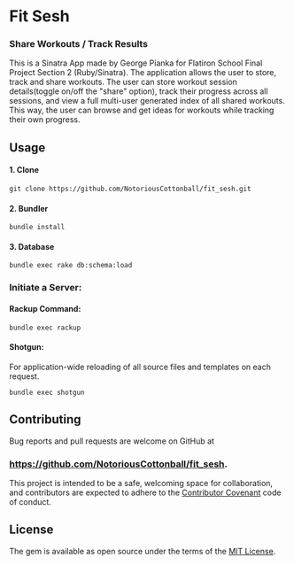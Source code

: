 # Fit Sesh
### Share Workouts / Track Results

This is a Sinatra App made by George Pianka for Flatiron School Final Project Section 2 (Ruby/Sinatra). The application allows the user to store, track and share workouts. The user can store workout session details(toggle on/off the "share" option), track their progress across all sessions, and view a full multi-user generated index of all shared workouts. This way, the user can browse and get ideas for workouts while tracking their own progress.

## Usage

#### 1. Clone
```
git clone https://github.com/NotoriousCottonball/fit_sesh.git
```

#### 2. Bundler
```
bundle install
```

#### 3. Database
```
bundle exec rake db:schema:load
```
### Initiate a Server:

#### Rackup Command:
```
bundle exec rackup
```

#### Shotgun:
For application-wide reloading of all source files and templates on each request.
```
bundle exec shotgun
```

## Contributing

Bug reports and pull requests are welcome on GitHub at
### https://github.com/NotoriousCottonball/fit_sesh.
This project is intended to be a safe, welcoming space for collaboration, and contributors are expected to adhere to the [Contributor Covenant](contributor-covenant.org) code of conduct.

## License

The gem is available as open source under the terms of the [MIT License](http://opensource.org/licenses/MIT).
